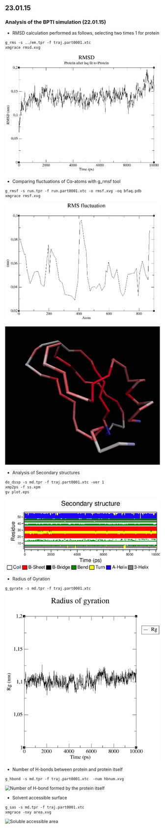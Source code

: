 ## 23.01.15

### Analysis of the BPTI simulation (22.01.15)

* RMSD calculation performed as follows, selecting two times 1 for protein

```
g_rms -s ../em.tpr -f traj.part0001.xtc
xmgrace rmsd.xvg
```

![RMSD](https://raw.githubusercontent.com/sagar87/MD/master/230115/rmsd_bpti.png)

* Comparing fluctuations of Cα-atoms with g_rmsf tool

```
g_rmsf -s run.tpr -f run.part0001.xtc -o rmsf.xvg -oq bfaq.pdb
xmgrace rmsf.xvg
```

![RMSF of Cα atoms](https://raw.githubusercontent.com/sagar87/MD/master/230115/rmsf_bpti.png)

![Trace](https://github.com/sagar87/MD/blob/master/230115/rmsf_vmd_bpti.png)

* Analysis of Secondary structures

```
do_dssp -s md.tpr -f traj.part0001.xtc -ver 1
xmp2ps -f ss.xpm
gv plot.eps
```

![Secondary Structures](https://github.com/sagar87/MD/blob/master/230115/ss_bpti.png)

* Radius of Gyration

```
g_gyrate -s md.tpr -f traj.part0001.xtc 
```

![Radius of gyration](https://github.com/sagar87/MD/blob/master/230115/gyration_bpti.png)

* Number of H-bonds between protein and protein itself

```
g_hbond -s md.tpr -f traj.part0001.xtc  -num hbnum.xvg
```

![Number of H-bond formed by the protein itself]()

* Solvent accessible surface 

```
g_sas -s md.tpr -f traj.part0001.xtc
xmgrace -nxy area.xvg
```

![Soluble accessible area]()